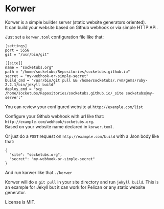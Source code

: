 # Korwer

Korwer is a simple builder server (static website generators oriented).  
It can build your website based on Github webhook or via simple HTTP API.

Just set a `korwer.toml` configuration file like that:

```
[settings]
port = 5556
git = "/usr/bin/git"

[[site]]
name = "socketubs.org"
path = "/home/socketubs/Repositories/socketubs.github.io"
secret = "my-webhook-or-simple-secret"
build_cmd = "/usr/bin/git pull && /home/socketubs/.rvm/gems/ruby-2.2.1/bin/jekyll build"
deploy_cmd = "scp /home/socketubs/Repositories/socketubs.github.io/_site socketubs@my-server:"
```

You can review your configured website at `http://example.com/list`

Configure your Github webhook with url like that:
`http://example.com/webhook/socketubs.org`.  
Based on your website name declared in `korwer.toml`.

Or just do a `POST` request on `http://example.com/build` with a Json body like that:
```
{
  "site": "socketubs.org",
  "secret": "my-webhook-or-simple-secret"
}
```

And run korwer like that `./korwer`

Korwer will do a `git pull` in your site directory and run `jekyll build`.
This is an example for Jekyll but it can work for Pelican or any static website generator.

License is MIT.

